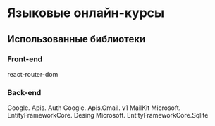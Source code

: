 # Языковые онлайн-курсы
## Использованные библиотеки
### Front-end
react-router-dom
### Back-end
Google. Apis. Auth
Google. Apis.Gmail. v1
MailKit
Microsoft. EntityFrameworkCore. Desing
Microsoft. EntityFrameworkCore.Sqlite
